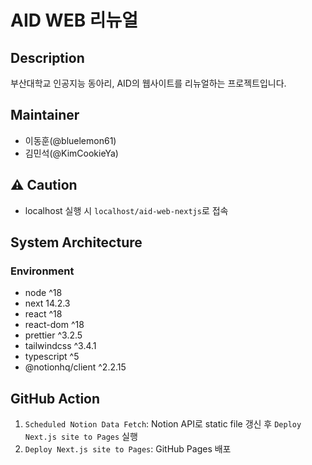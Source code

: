 # AID WEB 리뉴얼

## Description

부산대학교 인공지능 동아리, AID의 웹사이트를 리뉴얼하는 프로젝트입니다.

## Maintainer

-   이동훈(@bluelemon61)
-   김민석(@KimCookieYa)

## ⚠️ Caution
- localhost 실행 시 `localhost/aid-web-nextjs`로 접속

## System Architecture

### Environment

-   node ^18
-   next 14.2.3
-   react ^18
-   react-dom ^18
-   prettier ^3.2.5
-   tailwindcss ^3.4.1
-   typescript ^5
-   @notionhq/client ^2.2.15

## GitHub Action
1. `Scheduled Notion Data Fetch`: Notion API로 static file 갱신 후 `Deploy Next.js site to Pages` 실행
2. `Deploy Next.js site to Pages`: GitHub Pages 배포